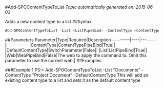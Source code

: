 #Add-SPOContentTypeToList
*Topic automatically generated on: 2015-06-03*

Adds a new content type to a list
##Syntax
```powershell
Add-SPOContentTypeToList -List <ListPipeBind> -ContentType <ContentTypePipeBind> [-DefaultContentType [<SwitchParameter>]] [-Web <WebPipeBind>]
```


##Parameters
Parameter|Type|Required|Description
---------|----|--------|-----------
|ContentType|ContentTypePipeBind|True||
|DefaultContentType|SwitchParameter|False||
|List|ListPipeBind|True||
|Web|WebPipeBind|False|The web to apply the command to. Omit this parameter to use the current web.|
##Examples

###Example 1
    PS:> Add-SPOContentTypeToList -List "Documents" -ContentType "Project Document" -DefaultContentType
This will add an existing content type to a list and sets it as the default content type
<!-- Ref: 495C6A2DEC5D3098B793D43A49AF679B -->